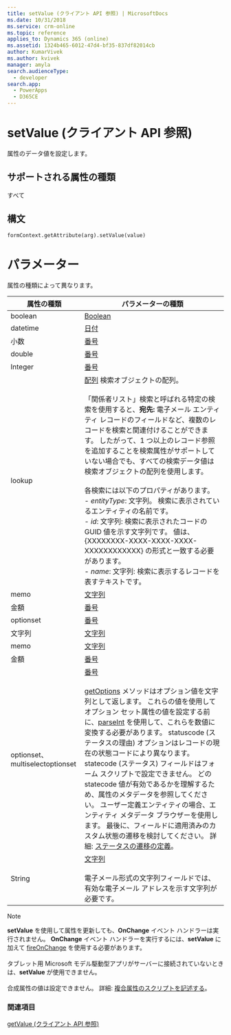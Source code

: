```yaml
---
title: setValue (クライアント API 参照) | MicrosoftDocs
ms.date: 10/31/2018
ms.service: crm-online
ms.topic: reference
applies_to: Dynamics 365 (online)
ms.assetid: 1324b465-6012-47d4-bf35-837df82014cb
author: KumarVivek
ms.author: kvivek
manager: amyla
search.audienceType:
  - developer
search.app:
  - PowerApps
  - D365CE
---
```

# <a name="setvalue-client-api-reference"></a>setValue (クライアント API 参照)

属性のデータ値を設定します。 

## <a name="attribute-types-supported"></a>サポートされる属性の種類

すべて

## <a name="syntax"></a>構文

`formContext.getAttribute(arg).setValue(value)`

# <a name="parameters"></a>パラメーター
属性の種類によって異なります。

<!-- TODO: 

Change type links from msdn to docs, i.e. https://msdn.microsoft.com/library/dwab3ed2.aspx to /scripting/javascript/reference/number-object-javascript 

or MDN https://developer.mozilla.org/en-US/docs/Web/JavaScript/Reference/Global_Objects/Number
-->

| 属性の種類|パラメーターの種類|
-------|------|
| boolean| [Boolean](https://msdn.microsoft.com/library/t7bkhaz6.aspx) |
| datetime|[日付](https://msdn.microsoft.com/library/cd9w2te4.aspx)|
| 小数| [番号](https://msdn.microsoft.com/library/dwab3ed2.aspx)|
| double| [番号](https://msdn.microsoft.com/library/dwab3ed2.aspx) |
| Integer|[番号](https://msdn.microsoft.com/library/dwab3ed2.aspx)|
| lookup  | [配列](https://msdn.microsoft.com/library/k4h76zbx.aspx) 検索オブジェクトの配列。 <br/><br/>「関係者リスト」検索と呼ばれる特定の検索を使用すると、**宛先:** 電子メール エンティティ レコードのフィールドなど、複数のレコードを検索と関連付けることができます。 したがって、1 つ以上のレコード参照を追加することを検索属性がサポートしていない場合でも、すべての検索データ値は検索オブジェクトの配列を使用します。<br/><br/>各検索には以下のプロパティがあります。<br/>- *entityType*: 文字列。 検索に表示されているエンティティの名前です。<br/>- *id*: 文字列: 検索に表示されたコードの GUID 値を示す文字列です。 値は、{XXXXXXXX-XXXX-XXXX-XXXX-XXXXXXXXXXXX} の形式と一致する必要があります。<br/>- *name*: 文字列: 検索に表示するレコードを表すテキストです。|
| memo  | [文字列](https://msdn.microsoft.com/library/ecczf11c.aspx)  |
| 金額| [番号](https://msdn.microsoft.com/library/dwab3ed2.aspx)  |
| optionset | [番号](https://msdn.microsoft.com/library/dwab3ed2.aspx)  |
| 文字列 | [文字列](https://msdn.microsoft.com/library/ecczf11c.aspx)|
| memo | [文字列](https://msdn.microsoft.com/library/ecczf11c.aspx)|
| 金額|[番号](https://msdn.microsoft.com/library/dwab3ed2.aspx)|
| optionset、multiselectoptionset|[番号](https://msdn.microsoft.com/library/dwab3ed2.aspx)<br/><br/>[getOptions](getOptions.md) メソッドはオプション値を文字列として返します。 これらの値を使用してオプション セット属性の値を設定する前に、[parseInt](https://msdn.microsoft.com/library/x53yedee.aspx) を使用して、これらを数値に変換する必要があります。 statuscode (ステータスの理由) オプションはレコードの現在の状態コードにより異なります。 statecode (ステータス) フィールドはフォーム スクリプトで設定できません。 どの statecode 値が有効であるかを理解するため、属性のメタデータを参照してください。 <!-- See [Default status and status reason values](../../../customize/default-status-and-status-reason-values.md) for a list of default values for system entities. -->ユーザー定義エンティティの場合、エンティティ メタデータ ブラウザーを使用します。 最後に、フィールドに適用済みのカスタム状態の遷移を検討してください。 詳細: [ステータスの遷移の定義](/dynamics365/customer-engagement/customize/define-status-reason-transitions)。| 
| String| [文字列](https://msdn.microsoft.com/library/ecczf11c.aspx) <br/><br/> 電子メール形式の文字列フィールドでは、有効な電子メール アドレスを示す文字列が必要です。|


> [!NOTE]
> **setValue** を使用して属性を更新しても、**OnChange** イベント ハンドラーは実行されません。 **OnChange** イベント ハンドラーを実行するには、**setValue** に加えて [fireOnChange](../attributes/fireOnChange.md) を使用する必要があります。 <br/><br/>
タブレット用 Microsoft モデル駆動型アプリがサーバーに接続されていないときは、**setValue** が使用できません。<br/><br/>合成属性の値は設定できません。 詳細: [複合属性のスクリプトを記述する](../composite-attributes.md)。

### <a name="related-topic"></a>関連項目
[getValue (クライアント API 参照)](getValue.md)
